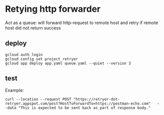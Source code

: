 # Retying http forwarder

Act as a queue: will forward http-request to remote host and retry if remote host did not return success

## deploy
  
    gcloud auth login
    gcloud config set project retryer
    gcloud app deploy app.yaml queue.yaml --quiet --version 3
    
## test

Example:

    curl --location --request POST "https://retryer-dot-retryer.appspot.com/post?HostToForwardTo=https://postman-echo.com"   --data "This is expected to be sent back as part of response body."

